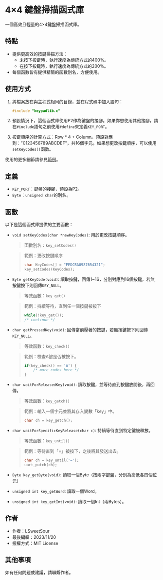 # 4×4 鍵盤掃描函式庫
一個高效且輕量的4×4鍵盤掃描函式庫。

## 特點

- 提供更高效的按鍵掃描方法：
    + 未按下按鍵時，執行速度為傳統方式的400%。
    + 在按下按鍵時，執行速度為傳統方式的200%。
- 每個函數皆有提供精簡的函數別名，方便使用。

## 使用方式

1. 將檔案放在與主程式相同的目錄，並在程式碼中加入語句：

    ```c
    #include "keypadlib.c"
    ```

2. 預設情況下，這個函式庫使用P2作為鍵盤的接腳。如果你想使用其他接腳，請在`#include`語句之前使用`#define`來定義`KEY_PORT`。

3. 按鍵順序的計算方式：Row * 4 + Column。預設對應到："0123456789ABCDEF"，共16個字元。如果想更改按鍵順序，可以使用`setKeyCodes()`函數。

使用的更多細節請參見[範例](/example/)。

## 定義
- `KEY_PORT`：鍵盤的接腳，預設為P2。
- `Byte`：`unsigned char`的別名。

## 函數

以下是這個函式庫提供的主要函數：

- `void setKeyCodes(char *newKeyCodes)`: 用於更改按鍵順序。  

    > 函數別名：`key_setCodes()`

    > 範例：更改按鍵順序
    > ```c
    > char KeyCodes[] = "FEDCBA0987654321";
    > key_setCodes(KeyCodes);
    > ```


- `Byte getKeyCode(void)`: 讀取按鍵，回傳1~16，分別對應到16個按鍵，若無按鍵按下則回傳`KEY_NULL`。
    > 等效函數：`key_get()`

    > 範例：持續等待，直到任一個按鍵被按下
    > ```c
    > while(!key_get());
    > /* continue */
    > ```

- `char getPressedKey(void)`: 回傳當前壓著的按鍵，若無按鍵按下則回傳`KEY_NULL`。

    > 等效函數：`key_check()`
    
    > 範例：檢查A鍵是否被按下。
    > ```c
    > if(key_check() == 'A') {
    >     /* more codes here */
    > }
    > ```

- `char waitForReleasedKey(void)`: 讀取按鍵，並等待直到按鍵放開後，再回傳。

    > 等效函數：`key_getch()`

    > 範例：輸入一個字元並將其存入變數「key」中。
    > ```c
    > char ch = key_getch();
    > ```

- `char waitForSpecificKeyRelease(char c)`: 持續等待直到特定鍵被釋放。

    > 等效函數：`key_until()`

    > 範例：等待直到「=」被按下，之後將其發送出去。
    > ```c
    > char ch = key_until('=');
    > uart_putch(ch);
    > ```

- `Byte key_getByte(void)`: 讀取一個Byte（按兩字鍵盤，分別為高低各四個位元）
- `unsigned int key_getWord`: 讀取一個Word。
- `unsigned int key_getInt(void)`: 讀取一個Int（兩Bytes）。

## 作者

- 作者：LSweetSour
- 最後編輯：2023/11/20
- 授權方式：MIT License

## 其他事項
如有任何問題或建議，請聯繫作者。
